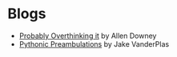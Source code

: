 # Blogs

* [Probably Overthinking it](https://www.allendowney.com/blog/) by Allen Downey
* [Pythonic Preambulations](http://jakevdp.github.io/) by Jake VanderPlas

